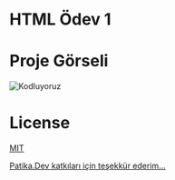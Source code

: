 # HTML Ödev 1

# Proje Görseli 

![Kodluyoruz](https://prnt.sc/bZG5CA8SMC6L)

# License
[MIT](https://choosealicense.com/licenses/mit/)

[Patika.Dev katkıları için teşekkür ederim...](https://app.patika.dev) 